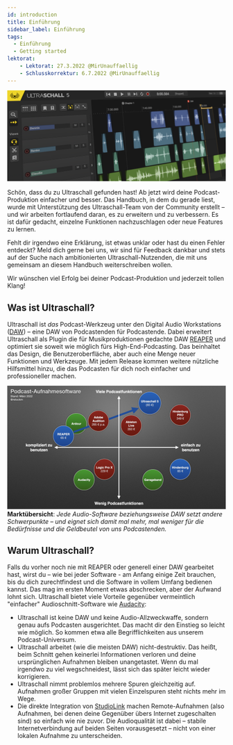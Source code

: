 ```yaml
---
id: introduction
title: Einführung
sidebar_label: Einführung
tags:
  - Einführung
  - Getting started
lektorat:
    - Lektorat: 27.3.2022 @MirUnauffaellig
    - Schlusskorrektur: 6.7.2022 @MirUnauffaellig
---
```


<!-- @todo: Bildunterschriften hinzufügen -->

![welcome-banner](https://raw.githubusercontent.com/Ultraschall/ultraschall-manual/main/assets/images/Allgemein/0-banner-frontpage.png)

Schön, dass du zu Ultraschall gefunden hast! Ab jetzt wird deine Podcast-Produktion einfacher und besser. Das Handbuch, in dem du gerade liest, wurde mit Unterstützung des Ultraschall-Team von der Community erstellt – und wir arbeiten fortlaufend daran, es zu erweitern und zu verbessern. Es ist dafür gedacht, einzelne Funktionen nachzuschlagen oder neue Features zu lernen.

Fehlt dir irgendwo eine Erklärung, ist etwas unklar oder hast du einen Fehler entdeckt? Meld dich gerne bei uns, wir sind für Feedback dankbar und stets auf der Suche nach ambitionierten Ultraschall-Nutzenden, die mit uns gemeinsam an diesem Handbuch weiterschreiben wollen.

Wir wünschen viel Erfolg bei deiner Podcast-Produktion und jederzeit tollen Klang!

## Was ist Ultraschall?

Ultraschall ist *das* Podcast-Werkzeug unter den Digital Audio Workstations ([DAW](Glossar.md)) – eine DAW von Podcastenden für Podcastende. Dabei erweitert Ultraschall als Plugin die für Musikproduktionen gedachte DAW [REAPER](https://www.reaper.fm/) und optimiert sie soweit wie möglich fürs High-End-Podcasting. Das beinhaltet das Design, die Benutzeroberfläche, aber auch eine Menge neuer Funktionen und Werkzeuge. Mit jedem Release kommen weitere nützliche Hilfsmittel hinzu, die das Podcasten für dich noch einfacher und professioneller machen.

![DAWs Ultraschall 5.001.png](https://raw.githubusercontent.com/Ultraschall/ultraschall-manual/main/assets/images/DAWs-Ultraschall-5.001.png)
**Marktübersicht**: *Jede Audio-Software beziehungsweise DAW setzt andere Schwerpunkte – und eignet sich damit mal mehr, mal weniger für die Bedürfnisse und die Geldbeutel von uns Podcastenden.*

## Warum Ultraschall?

Falls du vorher noch nie mit REAPER oder generell einer DAW gearbeitet hast, wirst du – wie bei jeder Software - am Anfang einige Zeit brauchen, bis du dich zurechtfindest und die Software in vollem Umfang bedienen kannst. Das mag im ersten Moment etwas abschrecken, aber der Aufwand lohnt sich. Ultraschall bietet viele Vorteile gegenüber vermeintlich "einfacher" Audioschnitt-Software wie [Audacity](https://www.audacityteam.org/):

* Ultraschall ist keine DAW und keine Audio-Allzweckwaffe, sondern genau aufs Podcasten ausgerichtet. Das macht dir den Einstieg so leicht wie möglich. So kommen etwa alle Begrifflichkeiten aus unserem Podcast-Universum.
* Ultraschall arbeitet (wie die meisten DAW) nicht-destruktiv. Das heißt, beim Schnitt gehen keinerlei Informationen verloren und deine ursprünglichen Aufnahmen bleiben unangetastet. Wenn du mal irgendwo zu viel wegschneidest, lässt sich das später leicht wieder korrigieren.
* Ultraschall nimmt problemlos mehrere Spuren gleichzeitig auf. Aufnahmen großer Gruppen mit vielen Einzelspuren steht nichts mehr im Wege.
* Die direkte Integration von [StudioLink](https://studio-link.de) machen Remote-Aufnahmen (also Aufnahmen, bei denen deine Gegenüber übers Internet zugeschalten sind) so einfach wie nie zuvor. Die Audioqualität ist dabei – stabile Internetverbindung auf beiden Seiten vorausgesetzt – nicht von einer lokalen Aufnahme zu unterscheiden.

